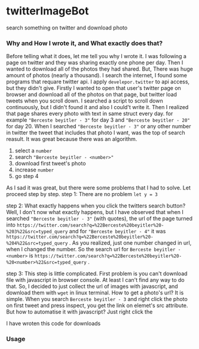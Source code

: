 # twitterImageBot
search something on twitter and download photo

### Why and How I wrote it, and What exactly does that?
  Before telling what it does, let me tell you why I wrote it. I was following a page on twitter and they was sharing exactly one phone per day. Then I wanted to download all of the photos they had shared. But, There was huge amount of photos (nearly a thousand). I search the internet, I found some programs that requare twitter api. I apply `develepor.twitter` to api access, but they didn't give.
  Firstly I wanted to open that user's twitter page on browser and download all of the photos on that page, but twitter load tweets when you scroll down. I searched a script to scroll down continuously, but I didn't found it and also I could't write it. Then I realized that page shares every photo with text in same struct every day. for example `"Berceste beyitler - 3"` for day 3 and `"Berceste beyitler - 20"` for day 20. When I searched `"Berceste beyitler - 3"` or any other number in twitter the tweet that includes that photo I want, was the top of search reasult. It was great because there was an algorithm.

1. select a `number`
2. search `"Berceste beyitler - <number>"`
3. download first tweet's photo
4. increase `number`
5. go step 4

  As I sad it was great, but there were some problems that I had to solve. Let proceed step by step.
step 1:
  There are no problem `let y = 3`

step 2:
  What exactly happens when you click the twitters search button? Well, I don't now what exactly happens, but I have observed that when I searched `"Berceste beyitler - 3"` (with quotes), the url of the page turned into `https://twitter.com/search?q=%22Berceste%20beyitler%20-%203%22&src=typed_query` and for `"Berceste beyitler - 4"` it was `https://twitter.com/search?q=%22Berceste%20beyitler%20-%204%22&src=typed_query` . As you realized, just one number changed in url, when I changed the number. So the search url for `Berceste beyitler - <number>` is `https://twitter.com/search?q=%22Berceste%20beyitler%20-%20<number>%22&src=typed_query` .

step 3:
  This step is little complicated. First problem is you can't download file with javascript in browser console. At least I can't find any way to do that. So, I decided to just collect the url of images with javascript, and download them with `wget` in linux terminal. 
  How to get a photo's url? It is simple. When you search `Berceste beyitler - 3` and right click the photo on first tweet and press inspect, you get the link on elemet's src attribute. But how to automatise it with javascript? Just right click the 
  
I have wroten this code for downloads 
### Usage
